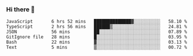 ### Hi there 👋

<!-- - 🔭 I’m currently working on ...
- 🌱 I’m currently learning ...
- 👯 I’m looking to collaborate on ...
- 🤔 I’m looking for help with ...
- 💬 Ask me about ...
- 📫 How to reach me: ...
- 😄 Pronouns: ...
- ⚡ Fun fact: ... -->



<!--START_SECTION:waka-->

```text
JavaScript       6 hrs 52 mins   ██████████████▓░░░░░░░░░░   58.10 %
TypeScript       2 hrs 56 mins   ██████▒░░░░░░░░░░░░░░░░░░   24.81 %
JSON             56 mins         ██░░░░░░░░░░░░░░░░░░░░░░░   07.89 %
GitIgnore file   28 mins         █░░░░░░░░░░░░░░░░░░░░░░░░   03.95 %
Bash             22 mins         ▓░░░░░░░░░░░░░░░░░░░░░░░░   03.13 %
Text             5 mins          ▒░░░░░░░░░░░░░░░░░░░░░░░░   00.72 %
```

<!--END_SECTION:waka-->
